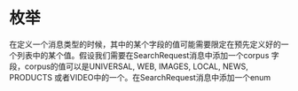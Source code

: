 # 枚举
在定义一个消息类型的时候，其中的某个字段的值可能需要限定在预先定义好的一个列表中的某个值。假设我们需要在SearchRequest消息中添加一个corpus 字段，corpus的值可以是UNIVERSAL, WEB, IMAGES, LOCAL, NEWS, PRODUCTS 或者VIDEO中的一个。在SearchRequest消息中添加一个enum